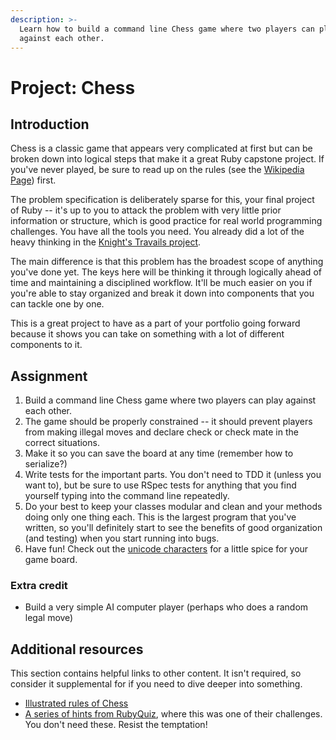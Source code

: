 ```yaml
---
description: >-
  Learn how to build a command line Chess game where two players can play
  against each other.
---
```


# Project: Chess

## Introduction

Chess is a classic game that appears very complicated at first but can be broken down into logical steps that make it a great Ruby capstone project. If you've never played, be sure to read up on the rules \(see the [Wikipedia Page](http://en.wikipedia.org/wiki/Chess)\) first.

The problem specification is deliberately sparse for this, your final project of Ruby -- it's up to you to attack the problem with very little prior information or structure, which is good practice for real world programming challenges. You have all the tools you need. You already did a lot of the heavy thinking in the [Knight's Travails project](https://www.learnhowtocodebook.com/deep-dives/ruby/computer-science/project-knight-travails).

The main difference is that this problem has the broadest scope of anything you've done yet. The keys here will be thinking it through logically ahead of time and maintaining a disciplined workflow. It'll be much easier on you if you're able to stay organized and break it down into components that you can tackle one by one.

This is a great project to have as a part of your portfolio going forward because it shows you can take on something with a lot of different components to it.

## Assignment

1. Build a command line Chess game where two players can play against each other.
2. The game should be properly constrained -- it should prevent players from making illegal moves and declare check or check mate in the correct situations.
3. Make it so you can save the board at any time \(remember how to serialize?\)
4. Write tests for the important parts. You don't need to TDD it \(unless you want to\), but be sure to use RSpec tests for anything that you find yourself typing into the command line repeatedly.
5. Do your best to keep your classes modular and clean and your methods doing only one thing each. This is the largest program that you've written, so you'll definitely start to see the benefits of good organization \(and testing\) when you start running into bugs.
6. Have fun! Check out the [unicode characters](http://en.wikipedia.org/wiki/Chess_symbols_in_Unicode) for a little spice for your game board.

### Extra credit

- Build a very simple AI computer player \(perhaps who does a random legal move\)

## Additional resources

This section contains helpful links to other content. It isn't required, so consider it supplemental for if you need to dive deeper into something.

- [Illustrated rules of Chess](http://www.chessvariants.org/d.chess/chess.html)
- [A series of hints from RubyQuiz](http://rubyquiz.com/quiz35.html), where this was one of their challenges. You don't need these. Resist the temptation!
